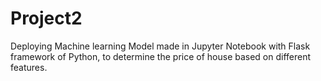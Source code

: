 # Project2
Deploying Machine learning Model made in Jupyter Notebook with Flask framework of Python, to determine the price of house based on different features.
